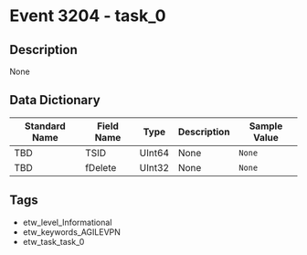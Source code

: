 # Event 3204 - task_0

## Description
None

## Data Dictionary
|Standard Name|Field Name|Type|Description|Sample Value|
|---|---|---|---|---|
|TBD|TSID|UInt64|None|`None`|
|TBD|fDelete|UInt32|None|`None`|

## Tags
* etw_level_Informational
* etw_keywords_AGILEVPN
* etw_task_task_0